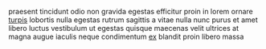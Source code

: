 praesent tincidunt odio non gravida egestas efficitur proin in lorem ornare
[turpis](generated_webpages/eleifend2.md) lobortis nulla egestas rutrum
sagittis a vitae nulla nunc purus et amet libero luctus vestibulum ut egestas
quisque maecenas velit ultrices at magna augue iaculis neque condimentum
[ex](generated_webpages/magna4.md) blandit proin libero massa